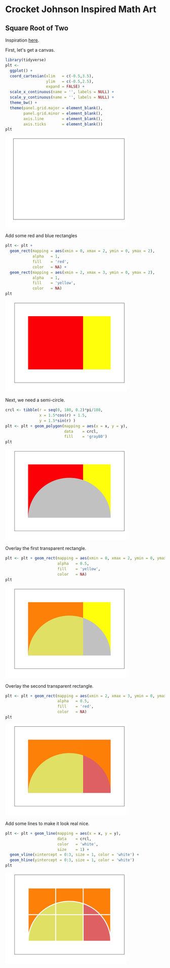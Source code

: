Crocket Johnson Inspired Math Art
================

Square Root of Two
------------------

Inspiration [here](https://americanhistory.si.edu/collections/search/object/nmah_694637).

First, let's get a canvas.

``` r
library(tidyverse)
plt <- 
  ggplot() +
  coord_cartesian(xlim   = c(-0.5,3.5),
                  ylim   = c(-0.5,2.5),
                  expand = FALSE) +
  scale_x_continuous(name = '', labels = NULL) +
  scale_y_continuous(name = '', labels = NULL) +
  theme_bw() +
  theme(panel.grid.major = element_blank(),
        panel.grid.minor = element_blank(),
        axis.line        = element_blank(),
        axis.ticks       = element_blank()) 
plt
```

![](README_files/figure-markdown_github/canvas-1.png)

Add some red and blue rectangles

``` r
plt <- plt +
  geom_rect(mapping = aes(xmin = 0, xmax = 2, ymin = 0, ymax = 2),
            alpha   = 1,
            fill    = 'red',
            color   = NA) +
  geom_rect(mapping = aes(xmin = 2, xmax = 3, ymin = 0, ymax = 2),
            alpha   = 1,
            fill    = 'yellow',
            color   = NA)
plt
```

![](README_files/figure-markdown_github/redblue-1.png)

Next, we need a semi-circle.

``` r
crcl <- tibble(r = seq(0, 180, 0.2)*pi/180,
               x = 1.5*cos(r) + 1.5,
               y = 1.5*sin(r) )
plt <- plt + geom_polygon(mapping = aes(x = x, y = y), 
                          data    = crcl, 
                          fill    = 'gray80') 
plt
```

![](README_files/figure-markdown_github/semicircle-1.png)

Overlay the first transparent rectangle.

``` r
plt <- plt + geom_rect(mapping = aes(xmin = 0, xmax = 2, ymin = 0, ymax = 2),
                       alpha   = 0.5,
                       fill    = 'yellow',
                       color   = NA)
plt
```

![](README_files/figure-markdown_github/rectangle1-1.png)

Overlay the second transparent rectangle.

``` r
plt <- plt + geom_rect(mapping = aes(xmin = 2, xmax = 3, ymin = 0, ymax = 2),
                       alpha   = 0.5,
                       fill    = 'red',
                       color   = NA)
plt
```

![](README_files/figure-markdown_github/rectangle2-1.png)

Add some lines to make it look real nice.

``` r
plt <- plt + geom_line(mapping = aes(x = x, y = y),
                       data    = crcl,
                       color   = 'white',
                       size    = 1) +
  geom_vline(xintercept = 0:3, size = 1, color = 'white') +
  geom_hline(yintercept = 0:3, size = 1, color = 'white')
plt
```

![](README_files/figure-markdown_github/gridlines-1.png)
